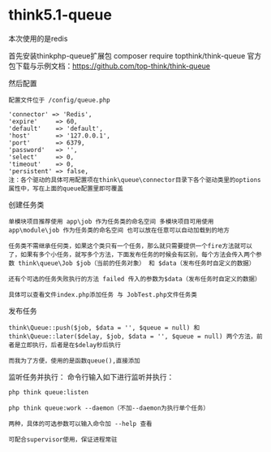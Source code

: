 # think5.1-queue

本次使用的是redis

首先安装thinkphp-queue扩展包
	composer require topthink/think-queue
	官方包下载与示例文档：https://github.com/top-think/think-queue

然后配置

	配置文件位于 /config/queue.php

	'connector' => 'Redis',
    'expire'     => 60,
    'default'    => 'default',
    'host'       => '127.0.0.1',
    'port'       => 6379,
    'password'   => '',
    'select'     => 0,
    'timeout'    => 0,
    'persistent' => false,
	注：各个驱动的具体可用配置项在think\queue\connector目录下各个驱动类里的options属性中，写在上面的queue配置里即可覆盖


创建任务类

	单模块项目推荐使用 app\job 作为任务类的命名空间 多模块项目可用使用 app\module\job 作为任务类的命名空间 也可以放在任意可以自动加载到的地方

	任务类不需继承任何类，如果这个类只有一个任务，那么就只需要提供一个fire方法就可以了，如果有多个小任务，就写多个方法，下面发布任务的时候会有区别，每个方法会传入两个参数 think\queue\Job $job（当前的任务对象） 和 $data（发布任务时自定义的数据）

	还有个可选的任务失败执行的方法 failed 传入的参数为$data（发布任务时自定义的数据）

	具体可以查看文件index.php添加任务 与 JobTest.php文件任务类

发布任务

	think\Queue::push($job, $data = '', $queue = null) 和 think\Queue::later($delay, $job, $data = '', $queue = null) 两个方法，前者是立即执行，后者是在$delay秒后执行

	而我为了方便，使用的是函数queue(),直接添加

监听任务并执行：
	命令行输入如下进行监听并执行：

	php think queue:listen

	php think queue:work --daemon（不加--daemon为执行单个任务）

	两种，具体的可选参数可以输入命令加 --help 查看

	可配合supervisor使用，保证进程常驻